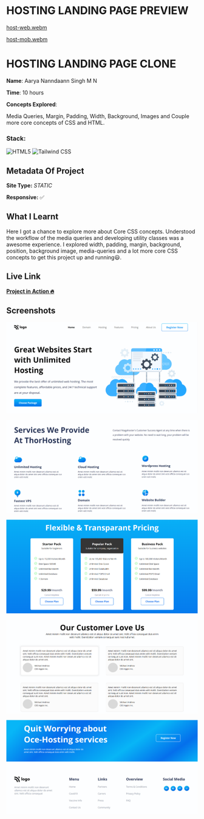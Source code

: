 # HOSTING LANDING PAGE PREVIEW

[host-web.webm](https://user-images.githubusercontent.com/72256055/192188754-8c11291a-134c-49eb-8ff4-a78f21d50b8e.webm)

[host-mob.webm](https://user-images.githubusercontent.com/72256055/192188740-8e979548-6fe8-48d9-93fc-c20953e8469d.webm)

# HOSTING LANDING PAGE CLONE

**Name**: Aarya Nanndaann Singh M N

**Time**:  10 hours

**Concepts Explored**:

  Media Queries, Margin, Padding, Width, Background, Images and Couple more core concepts of CSS and HTML. 

### **Stack**:

![HTML5](https://img.shields.io/badge/-HTML5-orange)
![Tailwind CSS](https://img.shields.io/badge/-Tailwind_CSS-blue)



## Metadata Of Project
**Site Type:** *STATIC*

**Responsive:** ✅

## What I Learnt

Here I got a chance to explore more about Core CSS concepts. Understood the workflow of the media queries and developing utility classes was a awesome experience. I explored width, padding, margin, background, position, background image, media-queries and a lot more core CSS concepts to get this project up and running😃.

## Live Link
**[Project in Action 🔥](https://hosting-aarya.netlify.app/)**


## Screenshots

![Hosting Landing Page](./screenshots/01.png)

![Hosting Landing Page](./screenshots/02.png)

![Hosting Landing Page](./screenshots/03.png)

![Hosting Landing Page](./screenshots/04.png)

![Hosting Landing Page](./screenshots/05.png)
